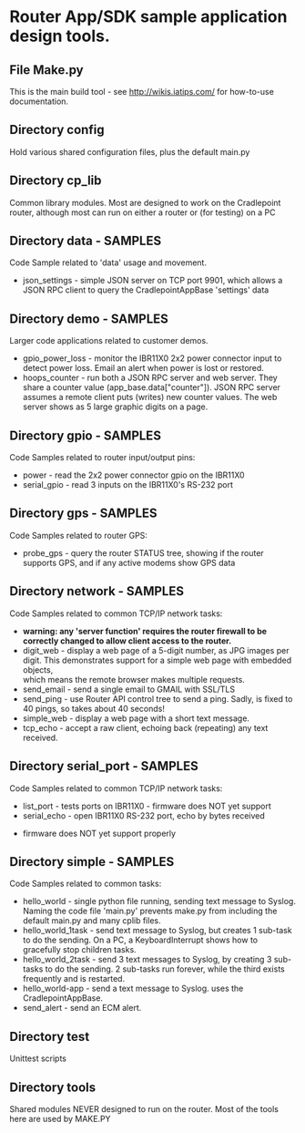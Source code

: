 # Router App/SDK sample application design tools.

## File Make.py

This is the main build tool - see <http://wikis.iatips.com/> for how-to-use
documentation.

## Directory config

Hold various shared configuration files, plus the default main.py

## Directory cp_lib

Common library modules. Most are designed to work on the Cradlepoint router,
although most can run on either a router or (for testing) on a PC

## Directory data - SAMPLES

Code Sample related to 'data' usage and movement.
* json_settings - simple JSON server on TCP port 9901, which allows
a JSON RPC client to query the CradlepointAppBase 'settings' data

## Directory demo - SAMPLES

Larger code applications related to customer demos.
* gpio_power_loss - monitor the IBR11X0 2x2 power connector input to detect
power loss. Email an alert when power is lost or restored.
* hoops_counter - run both a JSON RPC server and web server.
They share a counter value (app_base.data["counter"]).
JSON RPC server assumes a remote client puts (writes) new counter values.
The web server shows as 5 large graphic digits on a page.

## Directory gpio - SAMPLES

Code Samples related to router input/output pins:
* power - read the 2x2 power connector gpio on the IBR11X0
* serial_gpio - read 3 inputs on the IBR11X0's RS-232 port

## Directory gps - SAMPLES

Code Samples related to router GPS:
* probe_gps - query the router STATUS tree, showing if the router supports
GPS, and if any active modems show GPS data

## Directory network - SAMPLES

Code Samples related to common TCP/IP network tasks:
* **warning: any 'server function' requires the router firewall to be
correctly changed to allow client access to the router.**
* digit_web - display a web page of a 5-digit number, as JPG images per digit.
This demonstrates support for a simple web page with embedded objects, \
which means the remote browser makes multiple requests.
* send_email - send a single email to GMAIL with SSL/TLS
* send_ping - use Router API control tree to send a ping.
Sadly, is fixed to 40 pings, so takes about 40 seconds!
* simple_web - display a web page with a short text message.
* tcp_echo - accept a raw client, echoing back (repeating) any text received.

## Directory serial_port - SAMPLES

Code Samples related to common TCP/IP network tasks:
* list_port - tests ports on IBR11X0 - firmware does NOT yet support
* serial_echo - open IBR11X0 RS-232 port, echo by bytes received
- firmware does NOT yet support properly

## Directory simple - SAMPLES

Code Samples related to common tasks:
* hello_world - single python file running, sending text message to Syslog.
Naming the code file 'main.py'
prevents make.py from including the default main.py and many cplib files.
* hello_world_1task - send text message to Syslog, but creates 1 sub-task
to do the sending. On a PC, a KeyboardInterrupt shows how to gracefully
stop children tasks.
* hello_world_2task - send 3 text messages to Syslog, by creating 3 sub-tasks
to do the sending. 2 sub-tasks run forever, while the third exists frequently
and is restarted.
* hello_world-app - send a text message to Syslog. uses the CradlepointAppBase.
* send_alert - send an ECM alert.

## Directory test

Unittest scripts

## Directory tools

Shared modules NEVER designed to run on the router.
Most of the tools here are used by MAKE.PY
